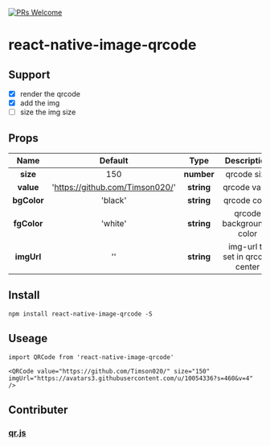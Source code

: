 [![PRs Welcome](https://img.shields.io/badge/PRs-welcome-brightgreen.svg)](https://github.com/Timson020/react-native-image-qrcode.git/pulls)

# react-native-image-qrcode

## Support
- [X] render the qrcode
- [X] add the img
- [ ] size the img size

## Props

|Name|Default|Type|Description|
|:--:|:--:|:--:|:--:|
|__size__|150|__number__|qrcode size|
|__value__| 'https://github.com/Timson020/' |__string__|qrcode value|
|__bgColor__|'black'|__string__|qrcode color|
|__fgColor__|'white'|__string__|qrcode background-color|
|__imgUrl__|''|__string__|img-url to set in qrcode center|

## Install

```
npm install react-native-image-qrcode -S
```

## Useage

```
import QRCode from 'react-native-image-qrcode'

<QRCode value="https://github.com/Timson020/" size="150" imgUrl="https://avatars3.githubusercontent.com/u/10054336?s=460&v=4" />
```

## Contributer

### [qr.js](https://github.com/lifthrasiir/qr.js)
